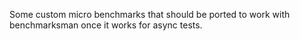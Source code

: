 Some custom micro benchmarks that should be ported to work with benchmarksman once it works for async tests.
